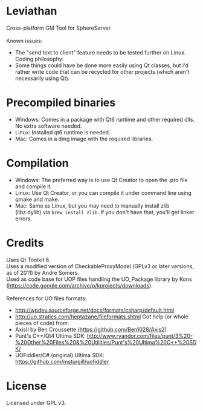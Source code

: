 # Leviathan
Cross-platform GM Tool for SphereServer.<br>
<br>
Known issues:
* The "send text to client" feature needs to be tested further on Linux.
Coding philosophy:
* Some things could have be done more easily using Qt classes, but i'd rather write code that can be recycled for other projects (which aren't necessarily using Qt).

# Precompiled binaries
* Windows: Comes in a package with Qt6 runtime and other required dlls. No extra software needed.
* Linux: Installed qt6 runtime is needed.
* Mac: Comes in a dmg image with the required libraries.

# Compilation
* Windows: The preferred way is to use Qt Creator to open the .pro file and compile it.
* Linux: Use Qt Creator, or you can compile it under command line using qmake and make.
* Mac: Same as Linux, but you may need to manually install zlib (libz.dylib) via `brew install zlib`.
   If you don't have that, you'll get linker errors.

# Credits
Uses Qt Toolkit 6.<br>
Uses a modified version of CheckableProxyModel (GPLv3 or later versions, as of 2011) by Andre Somers.<br>
Used as code base for UOP files handling the UO_Package library by Kons (https://code.google.com/archive/p/kprojects/downloads).<br>
<br>
References for UO files formats:
* http://wpdev.sourceforge.net/docs/formats/csharp/default.html
* http://uo.stratics.com/heptazane/fileformats.shtml
Got help (or whole pieces of code) from:
* AxisII by Ben Croussette (https://github.com/Ben1028/Axis2)
* Punt's C++/Qt4 Ultima SDK: http://www.ryandor.com/files/punt/3%20-%20Other%20Files%20&%20Utilities/Punt's%20Ultima%20C++%20SDK/
* UOFiddler/C# (original) Ultima SDK: https://github.com/msturgill/uofiddler

# License
Licensed under GPL v3.
